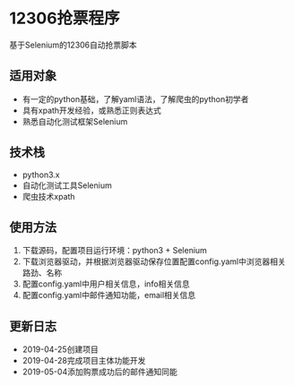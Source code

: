 # 12306抢票程序
基于Selenium的12306自动抢票脚本
## 适用对象
- 有一定的python基础，了解yaml语法，了解爬虫的python初学者
- 具有xpath开发经验，或熟悉正则表达式
- 熟悉自动化测试框架Selenium
## 技术栈
- python3.x
- 自动化测试工具Selenium
- 爬虫技术xpath
## 使用方法
1. 下载源码，配置项目运行环境：python3 + Selenium
2. 下载浏览器驱动，并根据浏览器驱动保存位置配置config.yaml中浏览器相关路劲、名称
3. 配置config.yaml中用户相关信息，info相关信息
4. 配置config.yaml中邮件通知功能，email相关信息
## 更新日志
- 2019-04-25创建项目
- 2019-04-28完成项目主体功能开发
- 2019-05-04添加购票成功后的邮件通知同能
